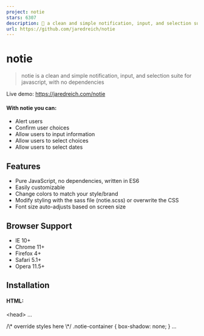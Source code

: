 ```yaml
---
project: notie
stars: 6307
description: 🔔 a clean and simple notification, input, and selection suite for javascript, with no dependencies
url: https://github.com/jaredreich/notie
---
```


notie
=====

> notie is a clean and simple notification, input, and selection suite for javascript, with no dependencies

Live demo: https://jaredreich.com/notie

#### With notie you can:

-   Alert users
-   Confirm user choices
-   Allow users to input information
-   Allow users to select choices
-   Allow users to select dates

Features
--------

-   Pure JavaScript, no dependencies, written in ES6
-   Easily customizable
-   Change colors to match your style/brand
-   Modify styling with the sass file (notie.scss) or overwrite the CSS
-   Font size auto-adjusts based on screen size

Browser Support
---------------

-   IE 10+
-   Chrome 11+
-   Firefox 4+
-   Safari 5.1+
-   Opera 11.5+

Installation
------------

#### HTML:

<head\>
  ...
  <link rel\="stylesheet" type\="text/css" href\="https://unpkg.com/notie/dist/notie.min.css"\>
  <style\>
    /\* override styles here \*/
    .notie-container {
      box-shadow: none;
    }
  </style\>
</head\>
<body\>
  ...
  <!-- Bottom of body -->
  <script src\="https://unpkg.com/notie"\></script\>
</body\>

#### npm:

npm install notie

Usage
-----

#### ES6:

import notie from 'notie'
// or
import { alert, force, confirm, input, select, date, setOptions, hideAlerts } from 'notie'

#### Browser:

notie
// or
window.notie

#### Available methods:

notie.alert({
  type: Number|String, // optional, default = 4, enum: \[1, 2, 3, 4, 5, 'success', 'warning', 'error', 'info', 'neutral'\]
  text: String,
  stay: Boolean, // optional, default = false
  time: Number, // optional, default = 3, minimum = 1,
  position: String // optional, default = 'top', enum: \['top', 'bottom'\]
})

notie.force({
  type: Number|String, // optional, default = 5, enum: \[1, 2, 3, 4, 5, 'success', 'warning', 'error', 'info', 'neutral'\]
  text: String,
  buttonText: String, // optional, default = 'OK'
  position: String, // optional, default = 'top', enum: \['top', 'bottom'\]
  callback: Function // optional
}, callbackOptional())

notie.confirm({
  text: String,
  submitText: String, // optional, default = 'Yes'
  cancelText: String, // optional, default = 'Cancel'
  position: String, // optional, default = 'top', enum: \['top', 'bottom'\]
  submitCallback: Function, // optional
  cancelCallback: Function // optional
}, submitCallbackOptional(), cancelCallbackOptional())

notie.input({
  text: String,
  submitText: String, // optional, default = 'Submit'
  cancelText: String, // optional, default = 'Cancel'
  position: String, // optional, default = 'top', enum: \['top', 'bottom'\]
  submitCallback: Function(value), // optional
  cancelCallback: Function(value), // optional
  autocapitalize: 'words', // default: 'none'
  autocomplete: 'on', // default: 'off'
  autocorrect: 'off', // default: 'off'
  autofocus: 'true', // default: 'true'
  inputmode: 'latin', // default: 'verbatim'
  max: '10000',// default: ''
  maxlength: '10', // default: ''
  min: '5', // default: ''
  minlength: '1', // default: ''
  placeholder: 'Jane Smith', // default: ''
  value: String, // default: ''
  spellcheck: 'false', // default: 'default'
  step: '5', // default: 'any'
  type: 'text', // default: 'text'
  allowed: \['an', 's'\] // Default: null, 'an' = alphanumeric, 'a' = alpha, 'n' = numeric, 's' = spaces allowed. Can be custom RegExp, ex. allowed: new RegExp('\[^0-9\]', 'g')
}, submitCallbackOptional(value), cancelCallbackOptional(value))

notie.select({
  text: String,
  cancelText: String, // optional, default = 'Cancel'
  position: String, // optional, default = 'bottom', enum: \['top', 'bottom'\]
  choices: \[
    {
      type: Number|String, // optional, default = 1
      text: String,
      handler: Function
    }
    ...
  \],
  cancelCallback: Function // optional
}, cancelCallbackOptional())

notie.date({
  value: Date,
  submitText: String, // optional, default = 'OK'
  cancelText: String, // optional, default = 'Cancel'
  position: String, // optional, default = 'top', enum: \['top', 'bottom'\]
  submitCallback: Function(date), // optional
  cancelCallback: Function(date) // optional
}, submitCallbackOptional(date), cancelCallbackOptional(date))

#### For example:

notie.alert({ text: 'Info!' })
notie.alert({ type: 1, text: 'Success!', stay: true }) // Never hides unless clicked, or escape or enter is pressed
notie.alert({ type: 'success', text: 'Success!', time: 2 }) // Hides after 2 seconds
notie.alert({ type: 2, text: 'Warning<br><b>with</b><br><i>HTML</i><br><u>included.</u>' })
notie.alert({ type: 'warning', text: 'Watch it...' })
notie.alert({ type: 3, text: 'Error.', position: 'bottom' })
notie.alert({ type: 'error', text: 'Oops!' })
notie.alert({ type: 4, text: 'Information.' })
notie.alert({ type: 'info', text: 'FYI, blah blah blah.' })

notie.force({
  type: 3,
  text: 'You cannot do that, sending you back.',
  buttonText: 'OK',
  callback: function () {
    notie.alert({ type: 3, text: 'Maybe when you\\'re older...' })
  }
})

notie.confirm({
  text: 'Are you sure you want to do that?<br><b>That\\'s a bold move...</b>',
  cancelCallback: function () {
    notie.alert({ type: 3, text: 'Aw, why not? :(', time: 2 })
  },
  submitCallback: function () {
    notie.alert({ type: 1, text: 'Good choice! :D', time: 2 })
  }
})
notie.confirm({ text: 'Are you sure?' }, function() {
  notie.confirm({ text: 'Are you <b>really</b> sure?' }, function() {
    notie.confirm({ text: 'Are you <b>really</b> <i>really</i> sure?' }, function() {
      notie.alert({ text: 'Okay, jeez...' })
    })
  })
})

notie.input({
  text: 'Please enter your email:',
  submitText: 'Submit',
  cancelText: 'Cancel',
  cancelCallback: function (value) {
    notie.alert({ type: 3, text: 'You cancelled with this value: ' + value })
  },
  submitCallback: function (value) {
    notie.alert({ type: 1, text: 'You entered: ' + value })
  },
  value: 'jane@doe.com',
  type: 'email',
  placeholder: 'name@example.com'
})

notie.input({
  text: 'Please enter your name:',
  type: 'text',
  placeholder: 'Jane Doe',
  allowed: \['a', 's'\]
}, function(value) {
  notie.alert({ type: 1, text: 'You entered: ' + value })
}, function(value) {
  notie.alert({ type: 3, text: 'You cancelled with this value: ' + value })
})

notie.input({
  text: 'Please enter the price:',
  cancelCallback: function (value) {
    notie.alert({ type: 3, text: 'You cancelled with this value: ' + value })
  },
  submitCallback: function (value) {
    notie.alert({ type: 1, text: 'You entered: ' + value })
  },
  type: 'text',
  placeholder: '500',
  allowed: new RegExp('\[^0-9\]', 'g')
})

notie.select({
  text: 'Demo item #1, owner is Jane Smith',
  cancelText: 'Close',
  cancelCallback: function () {
    notie.alert({ type: 5, text: 'Cancel!' })
  },
  choices: \[
    {
      text: 'Share',
      handler: function () {
        notie.alert({ type: 1, text: 'Share item!' })
      }
    },
    {
      text: 'Open',
      handler: function () {
        notie.alert({ type: 1, text: 'Open item!' })
      }
    },
    {
      type: 2,
      text: 'Edit',
      handler: function () {
        notie.alert({ type: 2, text: 'Edit item!' })
      }
    },
    {
      type: 3,
      text: 'Delete',
      handler: function () {
        notie.alert({ type: 3, text: 'Delete item!' })
      }
    }
  \]
})

function date() {
  notie.date({
    value: new Date(2015, 8, 27),
    cancelCallback: function (date) {
      notie.alert({ type: 3, text: 'You cancelled: ' + date.toISOString() })
    },
    submitCallback: function (date) {
      notie.alert({ type: 1, text: 'You selected: ' + date.toISOString() })
    }
  })
}

#### Use ES6 for nicer code and to inherit `this`:

notie.confirm({
  text: 'Leave the page?',
  submitCallback: () \=> this.location.href \= 'https://google.com'
})

notie.confirm({
  text: 'Is ES6 great?',
  cancelCallback: () \=> notie.alert({ type: 3, text: 'Why not?' }),
  submitCallback: () \=> notie.alert({ type: 1, text: 'I Agree' })
})

notie.force({
  type: 3,
  text: 'You cannot do that, sending you back.',
  buttonText: 'OK',
  callback: () \=> notie.alert({ type: 3, text: 'Maybe when you\\'re older...' })
})

Custom Styles
-------------

#### SASS:

// Before notie is imported:
$notie-color-success: #57BF57;
$notie-color-warning: #D6A14D;
$notie-color-error: #E1715B;
$notie-color-info: #4D82D6;
$notie-color-neutral: #A0A0A0;
// See all overwriteable variables in src/notie.scss

// Then import notie:
@import '../../node\_modules/notie/src/notie';

#### CSS:

/\* After notie styles are applied to DOM: \*/
.notie-container {
  box-shadow: none;
}

Options & Methods
-----------------

// Showing all available options with defaults
notie.setOptions({
  alertTime: 3,
  dateMonths: \['January', 'February', 'March', 'April', 'May', 'June', 'July', 'August', 'September', 'October', 'November', 'December'\]
  overlayClickDismiss: true,
  overlayOpacity: 0.75,
  transitionCurve: 'ease',
  transitionDuration: 0.3,
  transitionSelector: 'all'
  classes: {
    container: 'notie-container',
    textbox: 'notie-textbox',
    textboxInner: 'notie-textbox-inner',
    button: 'notie-button',
    element: 'notie-element',
    elementHalf: 'notie-element-half',
    elementThird: 'notie-element-third',
    overlay: 'notie-overlay',
    backgroundSuccess: 'notie-background-success',
    backgroundWarning: 'notie-background-warning',
    backgroundError: 'notie-background-error',
    backgroundInfo: 'notie-background-info',
    backgroundNeutral: 'notie-background-neutral',
    backgroundOverlay: 'notie-background-overlay',
    alert: 'notie-alert',
    inputField: 'notie-input-field',
    selectChoiceRepeated: 'notie-select-choice-repeated',
    dateSelectorInner: 'notie-date-selector-inner',
    dateSelectorUp: 'notie-date-selector-up'
  },
  ids: {
    overlay: 'notie-overlay'
  },
  positions: {
    alert: 'top',
    force: 'top',
    confirm: 'top',
    input: 'top',
    select: 'bottom',
    date: 'top'
  }
})

// programmatically hide all alerts with an optional callback function
notie.hideAlerts(callbackOptional)

License
-------

MIT
